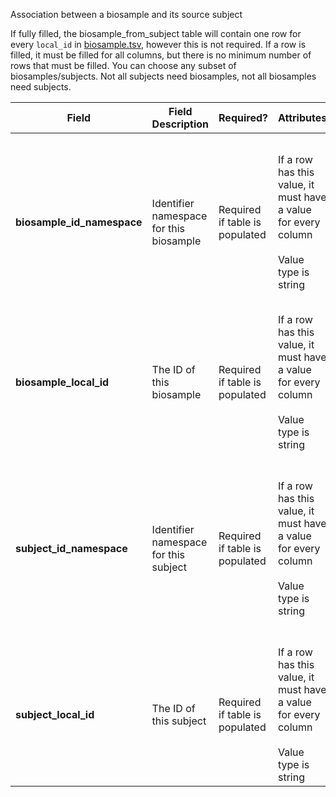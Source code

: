 Association between a biosample and its source subject


If fully filled, the biosample_from_subject table will contain one row for every `local_id` in [biosample.tsv](./TableInfo:-biosample.tsv), however this is not required.
If a row is filled, it must be filled for all columns, but there is no minimum number of rows that must be filled. You can choose any subset of biosamples/subjects. Not all subjects need biosamples, not all biosamples need subjects.

Field | Field Description | Required? |  Attributes | Extra Info 
------|-------------------|-----------|-------------|------------
**biosample_id_namespace** | Identifier namespace for this biosample | Required  if table is populated | If a row has this value, it must have a value for every column <br /><br /> Value type is string | For each row (each biosample), this will be the value of 'id_namespace' in [biosample.tsv](./TableInfo:-biosample.tsv) for this biosample. If your program has not implemented multiple id_namespaces, this will be exactly the same for all rows in this column and in the subject_id_namespace column
**biosample_local_id** | The ID of this biosample | Required if table is populated |  If a row has this value, it must have a value for every column<br /><br /> Value type is string |For each row (each biosample), this will be the value of 'local_id' in [biosample.tsv](./TableInfo:-biosample.tsv) for this biosample
**subject_id_namespace** | Identifier namespace for this subject | Required if table is populated | If a row has this value, it must have a value for every column <br /><br />Value type is string | For each row (each biosample), this will be the value of 'id_namespace' in [subject.tsv](./TableInfo:-subject.tsv) for the subject this biosample was taken from. If your program has not implemented multiple id_namespaces, this will be exactly the same for all rows in this column and in the biosample_id_namespace column
**subject_local_id** | The ID of this subject | Required if table is populated | If a row has this value, it must have a value for every column<br /><br /> Value type is string |For each row (each biosample), this will be the value of 'local_id' in the subject table for the subject this biosample was taken from